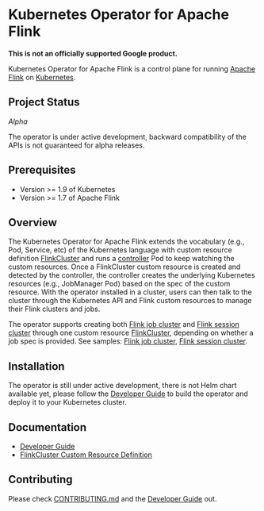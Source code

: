 # Kubernetes Operator for Apache Flink

**This is not an officially supported Google product.**

Kubernetes Operator for Apache Flink is a control plane for running [Apache Flink](https://flink.apache.org/) on
[Kubernetes](https://kubernetes.io/).

## Project Status

*Alpha*

The operator is under active development, backward compatibility of the APIs is not guaranteed for alpha releases.

## Prerequisites

* Version >= 1.9 of Kubernetes
* Version >= 1.7 of Apache Flink

## Overview

The Kubernetes Operator for Apache Flink extends the vocabulary (e.g., Pod, Service, etc) of the Kubernetes language
with custom resource definition [FlinkCluster](docs/crd.md) and runs a
[controller](controllers/flinkcluster_controller.go) Pod to keep watching the custom resources.
Once a FlinkCluster custom resource is created and detected by the controller, the controller creates the underlying
Kubernetes resources (e.g., JobManager Pod) based on the spec of the custom resource. With the operator installed in a
cluster, users can then talk to the cluster through the Kubernetes API and Flink custom resources to manage their Flink
clusters and jobs.

The operator supports creating both [Flink job cluster](https://ci.apache.org/projects/flink/flink-docs-stable/ops/deployment/docker.html#flink-job-cluster)
and [Flink session cluster](https://ci.apache.org/projects/flink/flink-docs-stable/ops/deployment/docker.html#flink-session-cluster)
through one custom resource [FlinkCluster](config/crd/bases/flinkoperator.k8s.io_flinkclusters.yaml), depending on
whether a job spec is provided. See samples: [Flink job cluster](config/samples/flinkoperator_v1alpha1_flinkjobcluster.yaml),
[Flink session cluster](config/samples/flinkoperator_v1alpha1_flinksessioncluster.yaml).

## Installation

The operator is still under active development, there is not Helm chart available yet, please follow the
[Developer Guide](docs/developer-guide.md) to build the operator and deploy it to your Kubernetes cluster.

## Documentation

* [Developer Guide](docs/developer-guide.md)
* [FlinkCluster Custom Resource Definition](docs/crd.md)

## Contributing

Please check [CONTRIBUTING.md](CONTRIBUTING.md) and the [Developer Guide](docs/developer-guide.md) out.
